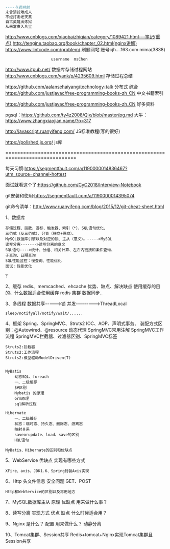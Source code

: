 ```sql
----与君共勉
未曾清贫难成人
不经打击老天真
自古英雄出炼狱
从来富贵入凡尘
```

http://www.cnblogs.com/xiaobaizhiqian/category/1089421.html---笔记(重点)
http://tengine.taobao.org/book/chapter_02.html(nginx讲解)
https://www.lintcode.com/problem/   刷题网站    账号cjh....163.com  mima(3838)

						username  msChen
http://www.itpub.net/   数据库存储过程网站
http://www.cnblogs.com/yank/p/4235609.html  	存储过程总结

https://github.com/aalansehaiyang/technology-talk  		分布式 综合
https://github.com/justjavac/free-programming-books-zh_CN   中文书籍索引

https://github.com/justjavac/free-programming-books-zh_CN     好多资料



pgsql：https://github.com/ty4z2008/Qix/blob/master/pg.md
大牛：https://www.zhangxiaojian.name/?p=317



http://javascript.ruanyifeng.com/          JS标准教程(写的很好)

https://polished.js.org/  js库

==============================================================================

每天习惯:https://segmentfault.com/a/1190000014836467?utm_source=channel-hottest

面试就看这个了:https://github.com/CyC2018/Interview-Notebook



git安装和使用:https://segmentfault.com/a/1190000014395074

git命令清单：http://www.ruanyifeng.com/blog/2015/12/git-cheat-sheet.html


1、数据库

	存储过程、函数、游标、触发器、索引（*）、SQL语句优化、
	三范式（反三范式）、分表（横向+纵向）、
	MySQL数据库引擎以及对应的锁、主从（意义）。----->MySQL
	读写分离------->读写分离的意义
	SQL语句---->统计、分组、相关计算、左右内链接和条件查询、
	子查询、日期查询
	SQL性能监控：慢查询、性能优化
	面试：性能优化

?	

2、缓存
	redis、memcached、ehcache
	优势、缺点、解决缺点
	使用缓存的目的、什么数据适合使用缓存
	redis  集群  数据同步..


3、多线程
	数据共享----->锁
	并发--------->ThreadLocal
	
	sleep/notifyall/notify/wait/......


4、框架
	Spring、SpringMVC、Struts2
	IOC、AOP、声明式事务、    装配方式区别：@Autowired、@resource
	动态代理
	SpringMVC常用注解
	SpringMVC工作流程
	SpringMVC拦截器、过滤器区别、SpringMVC标签
	
	Struts2:拦截器
	Struts2:工作流程
	Struts2:模型驱动ModelDriven(T)


	MyBatis
		动态SQL、foreach
		一、二级缓存
		$#区别
		Mybatis 的原理  
		orm原理
		sql解析过程
		
	Hibernate
		一、二级缓存
		状态：临时态、持久态、删除态、游离态
		映射关系
		saveorupdate、load、save的区别
		HQL语句
	
	MyBatis、Hibernate的区别和优缺点

5、WebService
	优缺点
	实现有哪些方式
	
	XFire、axis、JDK1.6、Spring封装Axis实现


6、Http
	头文件信息
	安全问题
	GET、POST
	
	Http和WebService的区别以及常用地方




7、MySQL数据库主从
	原理
	优缺点
	用来做什么事？


8、读写分离
	实现方式
	优点
	缺点
	什么时候适合用？

9、Nginx
	是什么？
	配置
	用来做什么？
	动静分离


10、Tomcat集群、Session共享
	Redis+tomcat+Nginx实现Tomcat集群且Session共享




